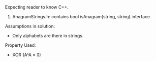 Expecting reader to know C++.
1) AnagramStrings.h: contains bool isAnagram(string, string) interface.

Assumptions in solution:
 <ul><li>Only alphabets are there in strings.</li></ul>
 
 Property Used:
 <ul><li>XOR (A^A = 0)</li></ul>
